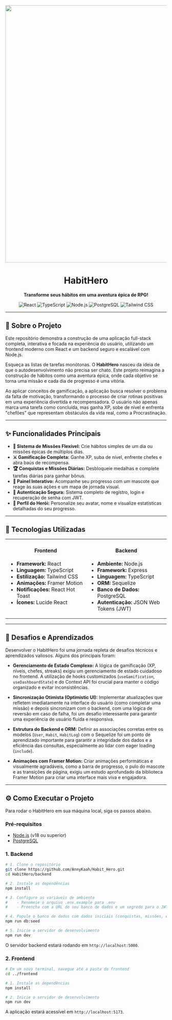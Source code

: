 <div align="center">
  <img src="./src/assets/hero-vs2.png="HabitHero Screenshot" width="800"/>
  <h1>HabitHero</h1>
  <p><strong>Transforme seus hábitos em uma aventura épica de RPG!</strong></p>

  <p>
    <img src="https://img.shields.io/badge/React-20232A?style=for-the-badge&logo=react&logoColor=61DAFB" alt="React"/>
    <img src="https://img.shields.io/badge/TypeScript-007ACC?style=for-the-badge&logo=typescript&logoColor=white" alt="TypeScript"/>
    <img src="https://img.shields.io/badge/Node.js-43853D?style=for-the-badge&logo=node.js&logoColor=white" alt="Node.js"/>
    <img src="https://img.shields.io/badge/PostgreSQL-316192?style=for-the-badge&logo=postgresql&logoColor=white" alt="PostgreSQL"/>
    <img src="https://img.shields.io/badge/Tailwind_CSS-38B2AC?style=for-the-badge&logo=tailwind-css&logoColor=white" alt="Tailwind CSS"/>
  </p>
</div>

---

## 🏰 Sobre o Projeto

Este repositório demonstra a construção de uma aplicação full-stack completa, interativa e focada na experiência do usuário, utilizando um frontend moderno com React e um backend seguro e escalável com Node.js.

Esqueça as listas de tarefas monótonas. O **HabitHero** nasceu da ideia de que o autodesenvolvimento não precisa ser chato. Este projeto reimagina a construção de hábitos como uma aventura épica, onde cada objetivo se torna uma missão e cada dia de progresso é uma vitória.

Ao aplicar conceitos de gamificação, a aplicação busca resolver o problema da falta de motivação, transformando o processo de criar rotinas positivas em uma experiência divertida e recompensadora. O usuário não apenas marca uma tarefa como concluída, mas ganha XP, sobe de nível e enfrenta "chefões" que representam obstáculos da vida real, como a Procrastinação.

---

## ✨ Funcionalidades Principais

- **📜 Sistema de Missões Flexível:** Crie hábitos simples de um dia ou missões épicas de múltiplos dias.
- **⚔️ Gamificação Completa:** Ganhe XP, suba de nível, enfrente chefes e abra baús de recompensa.
- **🏆 Conquistas e Missões Diárias:** Desbloqueie medalhas e complete tarefas diárias para ganhar bônus.
- **🎨 Painel Interativo:** Acompanhe seu progresso com um mascote que reage às suas ações e um mapa de jornada visual.
- **🔐 Autenticação Segura:** Sistema completo de registro, login e recuperação de senha com JWT.
- **🦸 Perfil do Herói:** Personalize seu avatar, nome e visualize estatísticas detalhadas do seu progresso.

---

## 🚀 Tecnologias Utilizadas

<table width="100%">
  <tr>
    <td valign="top" width="50%">
      <h4 align="center">Frontend</h4>
      <ul>
        <li><strong>Framework:</strong> React</li>
        <li><strong>Linguagem:</strong> TypeScript</li>
        <li><strong>Estilização:</strong> Tailwind CSS</li>
        <li><strong>Animações:</strong> Framer Motion</li>
        <li><strong>Notificações:</strong> React Hot Toast</li>
        <li><strong>Ícones:</strong> Lucide React</li>
      </ul>
    </td>
    <td valign="top" width="50%">
      <h4 align="center">Backend</h4>
      <ul>
        <li><strong>Ambiente:</strong> Node.js</li>
        <li><strong>Framework:</strong> Express</li>
        <li><strong>Linguagem:</strong> TypeScript</li>
        <li><strong>ORM:</strong> Sequelize</li>
        <li><strong>Banco de Dados:</strong> PostgreSQL</li>
        <li><strong>Autenticação:</strong> JSON Web Tokens (JWT)</li>
      </ul>
    </td>
  </tr>
</table>

---

## 🧠 Desafios e Aprendizados

Desenvolver o HabitHero foi uma jornada repleta de desafios técnicos e aprendizados valiosos. Alguns dos principais foram:

- **Gerenciamento de Estado Complexo:** A lógica de gamificação (XP, níveis, chefes, streaks) exigiu um gerenciamento de estado cuidadoso no frontend. A utilização de hooks customizados (`useGamification`, `useDashboardState`) e do Context API foi crucial para manter o código organizado e evitar inconsistências.

- **Sincronização Otimista (Optimistic UI):** Implementar atualizações que refletem imediatamente na interface do usuário (como completar uma missão) e depois sincronizam com o backend, com uma lógica de reversão em caso de falha, foi um desafio interessante para garantir uma experiência de usuário fluida e responsiva.

- **Estrutura do Backend e ORM:** Definir as associações corretas entre os modelos (`User`, `Habit`, `HabitLog`) com o Sequelize foi um ponto de aprendizado importante para garantir a integridade dos dados e a eficiência das consultas, especialmente ao lidar com eager loading (`include`).

- **Animações com Framer Motion:** Criar animações performáticas e visualmente agradáveis, como a barra de progresso, o pulo do mascote e as transições de página, exigiu um estudo aprofundado da biblioteca Framer Motion para criar uma interface mais viva e engajadora.

---

## ⚙️ Como Executar o Projeto

Para rodar o HabitHero em sua máquina local, siga os passos abaixo.

### Pré-requisitos

- [Node.js](https://nodejs.org/en/) (v18 ou superior)
- [PostgreSQL](https://www.postgresql.org/download/)

### 1. Backend

```bash
# 1. Clone o repositório
git clone https://github.com/AnnyKaah/Habit_Hero.git
cd HabitHero/backend

# 2. Instale as dependências
npm install

# 3. Configure as variáveis de ambiente
#    - Renomeie o arquivo .env.example para .env
#    - Preencha com a URL do seu banco de dados e um segredo para o JWT

# 4. Popule o banco de dados com dados iniciais (conquistas, missões, etc.)
npm run db:seed

# 5. Inicie o servidor de desenvolvimento
npm run dev
```

O servidor backend estará rodando em `http://localhost:5000`.

### 2. Frontend

```bash
# Em um novo terminal, navegue até a pasta do frontend
cd ../frontend

# 1. Instale as dependências
npm install

# 2. Inicie o servidor de desenvolvimento
npm run dev
```

A aplicação estará acessível em `http://localhost:5173`.
